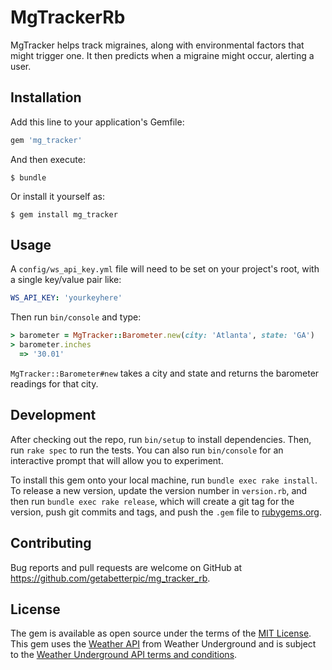 # MgTrackerRb

MgTracker helps track migraines, along with environmental factors that might trigger one. It then
predicts when a migraine might occur, alerting a user.

## Installation

Add this line to your application's Gemfile:

```ruby
gem 'mg_tracker'
```

And then execute:

    $ bundle

Or install it yourself as:

    $ gem install mg_tracker

## Usage

A `config/ws_api_key.yml` file will need to be set on your project's root, with a single key/value
pair like:

``` yaml
WS_API_KEY: 'yourkeyhere'
```

Then run `bin/console` and type:

``` ruby
> barometer = MgTracker::Barometer.new(city: 'Atlanta', state: 'GA')
> barometer.inches
  => '30.01'
```

`MgTracker::Barometer#new` takes a city and state and returns the barometer readings for that city.

## Development

After checking out the repo, run `bin/setup` to install dependencies. Then, run `rake spec` to run the tests. You can also run `bin/console` for an interactive prompt that will allow you to experiment.

To install this gem onto your local machine, run `bundle exec rake install`. To release a new version, update the version number in `version.rb`, and then run `bundle exec rake release`, which will create a git tag for the version, push git commits and tags, and push the `.gem` file to [rubygems.org](https://rubygems.org).

## Contributing

Bug reports and pull requests are welcome on GitHub at https://github.com/getabetterpic/mg_tracker_rb.


## License

The gem is available as open source under the terms of the [MIT License](http://opensource.org/licenses/MIT).
This gem uses the [Weather API](http://www.wunderground.com/weather/api/d/docs) from Weather
Underground and is subject to the [Weather Underground API terms and conditions](http://www.wunderground.com/weather/api/d/terms.html).
